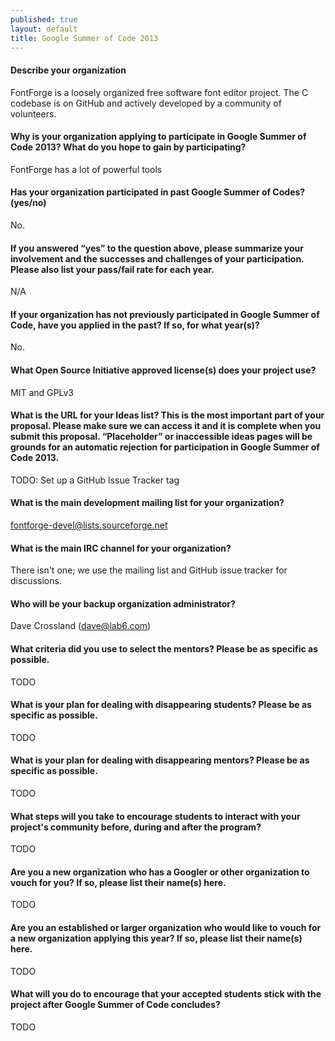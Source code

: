 ```yaml
---
published: true
layout: default
title: Google Summer of Code 2013
---
```


#### Describe your organization

FontForge is a loosely organized free software font editor project. The C codebase is on GitHub and actively developed by a community of volunteers.

#### Why is your organization applying to participate in Google Summer of Code 2013? What do you hope to gain by participating?

FontForge has a lot of powerful tools

#### Has your organization participated in past Google Summer of Codes? (yes/no)

No.

#### If you answered “yes” to the question above, please summarize your involvement and the successes and challenges of your participation. Please also list your pass/fail rate for each year.

N/A

#### If your organization has not previously participated in Google Summer of Code, have you applied in the past? If so, for what year(s)?

No.

#### What Open Source Initiative approved license(s) does your project use?

MIT and GPLv3

#### What is the URL for your Ideas list? **This is the most important part of your proposal. Please make sure we can access it and it is complete when you submit this proposal. “Placeholder” or inaccessible ideas pages will be grounds for an automatic rejection for participation in Google Summer of Code 2013.**

TODO: Set up a GitHub Issue Tracker tag

#### What is the main development mailing list for your organization?

[fontforge-devel@lists.sourceforge.net](http://fontforge.10959.n7.nabble.com/Developer-f3.html)

#### What is the main IRC channel for your organization?

There isn't one; we use the mailing list and GitHub issue tracker for discussions.

#### Who will be your backup organization administrator?

Dave Crossland (dave@lab6.com)

#### What criteria did you use to select the mentors? Please be as specific as possible.

TODO

#### What is your plan for dealing with disappearing students? Please be as specific as possible.

TODO

#### What is your plan for dealing with disappearing mentors? Please be as specific as possible.

TODO

#### What steps will you take to encourage students to interact with your project's community before, during and after the program?

TODO

#### Are you a new organization who has a Googler or other organization to vouch for you? If so, please list their name(s) here.

TODO

#### Are you an established or larger organization who would like to vouch for a new organization applying this year? If so, please list their name(s) here.

TODO

#### What will you do to encourage that your accepted students stick with the project after Google Summer of Code concludes?

TODO